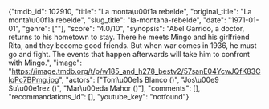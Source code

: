 {"tmdb_id": 102910, "title": "La monta\u00f1a rebelde", "original_title": "La monta\u00f1a rebelde", "slug_title": "la-montana-rebelde", "date": "1971-01-01", "genre": [""], "score": "4.0/10", "synopsis": "Abel Garrido, a doctor, returns to his hometown to stay. There he meets Mingo and his girlfriend Rita, and they become good friends. But when war comes in 1936, he must go and fight. The events that happen afterwards will take him to confront with Mingo.", "image": "https://image.tmdb.org/t/p/w185_and_h278_bestv2/57sanE04YcwJQfK83CIqPc7BPmg.jpg", "actors": ["Tom\u00e1s Blanco ()", "Jos\u00e9 Su\u00e1rez ()", "Mar\u00eda Mahor ()"], "comments": [], "recommandations_id": [], "youtube_key": "notfound"}